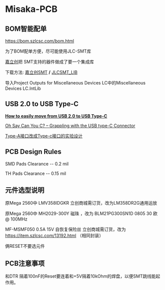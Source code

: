 # Misaka-PCB



## BOM智能配单

https://bom.szlcsc.com/bom.html



为了BOM配单方便，尽可能使用JLC-SMT库

[嘉立创](https://www.sz-jlc.com/)把 SMT支持的器件做成了要一个集成库

下载方法:   [嘉立创SMT](https://gitee.com/JLC_SMT) **/** [JLCSMT_LIB](https://gitee.com/JLC_SMT/JLCSMT_LIB)

导入Project Outputs for Miscellaneous Devices LC中的Miscellaneous Devices LC.IntLib



## USB 2.0 to USB Type-C

[**How to easily move from USB 2.0 to USB Type-C**](http://e2e.ti.com/blogs_/b/analogwire/archive/2015/09/02/how-to-easily-move-from-usb-2-0-to-usb-type-c)

[Oh Say Can You C? – Grappling with the USB type-C Connector](https://resources.orcad.com/orcad-blog/oh-say-can-you-c-grappling-with-the-usb-type-c-connector)

[Type-A接口改成Type-c接口的实验设计](http://www.elecfans.com/emb/jiekou/20190505929062.html)



## PCB Design Rules

SMD Pads Clearance -- 0.2 mil

TH Pads Clearance -- 0.15 mil



## 元件选型说明

原Mega 2560中 LMV358IDGKR 立创商城需订货，改为LM358DR2G通用运放

原Mega 2560中 MH2029-300Y 磁珠 ，改为 BLM21PG300SN1D 0805 30 欧 @ 100MHz

MF-MSMF050 0.5A 15V 自恢复保险丝 立创商城需订货，改为 https://item.szlcsc.com/13192.html （相同封装）

俩RESET不要选元件

## PCB注意事项

和DTR 隔着100nF的Reset要连着和+5V隔着10kOhm的焊盘，以便SMT跳线能起作用。